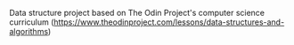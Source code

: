 Data structure project based on The Odin Project's computer science curriculum
(https://www.theodinproject.com/lessons/data-structures-and-algorithms)